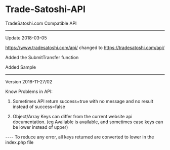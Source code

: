 # Trade-Satoshi-API
TradeSatoshi.com Compatible API

----
Update 2018-03-05

https://www.tradesatoshi.com/api/ changed to https://tradesatoshi.com/api/

Added the SubmitTransfer function

Added Sample

-----
Version 2016-11-27/02


Know Problems in API:

1) Sometimes API return success=true with no message and no result instead of success=false

2) Object/Array Keys can differ from the current website api documentation. (eg Avaliable is available, and sometimes case keys can be lower instead of upper)

---- To reduce any error, all keys returned are converted to lower in the index.php file
